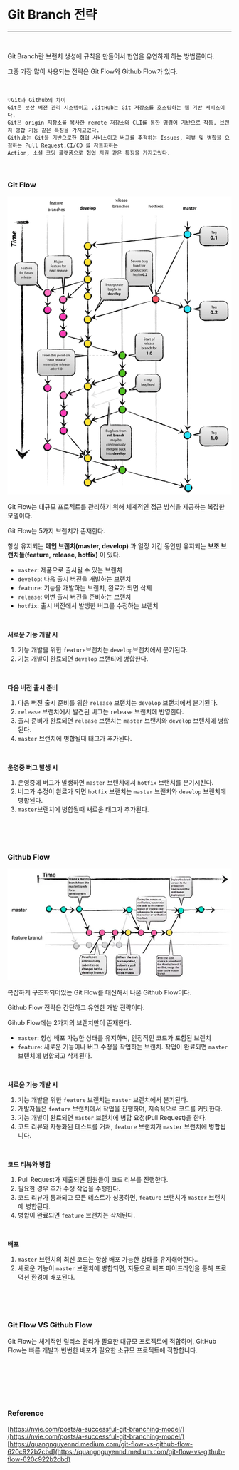 # Git Branch 전략

---
<br>

Git Branch란 브랜치 생성에 규칙을 만들어서 협업을 유연하게 하는 방법론이다.

그중 가장 많이 사용되는 전략은 Git Flow와 Github Flow가 있다.

<br>

```
💡Git과 Github의 차이
Git은 분산 버전 관리 시스템이고 ,GitHub는 Git 저장소를 호스팅하는 웹 기반 서비스이다.
Git은 origin 저장소를 복사한 remote 저장소와 CLI를 통한 명령어 기반으로 작동, 브랜치 병합 기능 같은 특징을 가지고있다.
Github는 Git을 기반으로한 협업 서비스이고 버그를 추적하는 Issues, 리뷰 및 병합을 요청하는 Pull Request,CI/CD 를 자동화하는
Action, 소셜 코딩 플랫폼으로 협업 지원 같은 특징을 가지고있다.
```


<br>

### Git Flow

![Untitled](/Git/img/git_flow.png)

Git Flow는 대규모 프로젝트를 관리하기 위해 체계적인 접근 방식을 제공하는 복잡한 모델이다.
<br>

Git Flow는 5가지 브랜치가 존재한다.

항상 유지되는 **메인 브랜치(master, develop)** 과 일정 기간 동안만 유지되는 **보조 브랜치들(feature, release, hotfix)** 이 있다.

- `master`: 제품으로 출시될 수 있는 브랜치
- `develop`: 다음 출시 버전을 개발하는 브랜치
- `feature`: 기능을 개발하는 브랜치, 완료가 되면 삭제
- `release`: 이번 출시 버전을 준비하는 브랜치
- `hotfix`: 출시 버전에서 발생한 버그를 수정하는 브랜치

<br>

**새로운 기능 개발 시**

1. 기능 개발을 위한 `feature`브랜치는 `develop`브랜치에서 분기된다.
2. 기능 개발이 완료되면 `develop` 브랜티에 병합한다.

<br>

**다음 버전 출시 준비**

1. 다음 버전 출시 준비를 위한 `release` 브랜치는 `develop` 브랜치에서 분기된다.
2. `release` 브랜치에서 발견된 버그는 `release` 브랜치에 반영한다.
3. 출시 준비가 완료되면 `release` 브랜치는 `master` 브랜치와 `develop` 브랜치에 병합된다.
4. `master` 브랜치에 병합될때 태그가 추가된다.

<br>

**운영중 버그 발생 시**

1. 운영중에 버그가 발생하면 `master` 브랜치에서 `hotfix` 브랜치를 분기시킨다.
2. 버그가 수정이 완료가 되면 `hotfix` 브랜치는 `master` 브랜치와 `develop` 브랜치에 병합된다.
3. `master`브랜치에 병합될때 새로운 태그가 추가된다.


<br><br><br>

### Github Flow

![Untitled](/Git/img/github_flow.png)

복잡하게 구조화되어있는 Git Flow를 대신해서 나온 Github Flow이다.


Github Flow 전략은 간단하고 유연한 개발 전략이다. 

Gihub Flow에는 2가지의 브랜치만이 존재한다.

- `master`: 항상 배포 가능한 상태를 유지하며, 안정적인 코드가 포함된 브랜치
- `feature`: 새로운 기능이나 버그 수정을 작업하는 브랜치. 작업이 완료되면 `master` 브랜치에 병합되고 삭제된다.

<br>

**새로운 기능 개발 시**

1. 기능 개발을 위한 `feature` 브랜치는 `master` 브랜치에서 분기된다.
2. 개발자들은 `feature` 브랜치에서 작업을 진행하며, 지속적으로 코드를 커밋한다.
3. 기능 개발이 완료되면 `master` 브랜치에 병합 요청(Pull Request)을 한다.
4. 코드 리뷰와 자동화된 테스트를 거쳐, `feature` 브랜치가 `master` 브랜치에 병합됩니다.

<br>

**코드 리뷰와 병합**

1. Pull Request가 제출되면 팀원들이 코드 리뷰를 진행한다.
2. 필요한 경우 추가 수정 작업을 수행한다.
3. 코드 리뷰가 통과되고 모든 테스트가 성공하면, `feature` 브랜치가 `master` 브랜치에 병합된다.
4. 병합이 완료되면 `feature` 브랜치는 삭제된다.

<br>

**배포**

1. `master` 브랜치의 최신 코드는 항상 배포 가능한 상태를 유지해야한다..
2. 새로운 기능이 `master` 브랜치에 병합되면, 자동으로 배포 파이프라인을 통해 프로덕션 환경에 배포된다.


<br><br><br>


### Git Flow VS Github Flow

Git Flow는 체계적인 릴리스 관리가 필요한 대규모 프로젝트에 적합하며, GitHub Flow는 빠른 개발과 빈번한 배포가 필요한 소규모 프로젝트에 적합합니다.

<br><br><br><br><br>

### Reference

[https://nvie.com/posts/a-successful-git-branching-model/](https://nvie.com/posts/a-successful-git-branching-model/)
[https://quangnguyennd.medium.com/git-flow-vs-github-flow-620c922b2cbd](https://quangnguyennd.medium.com/git-flow-vs-github-flow-620c922b2cbd)
